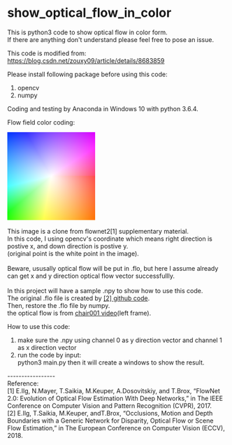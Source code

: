 # show_optical_flow_in_color
This is python3 code to show optical flow in color form.<br />
If there are anything don't understand please feel free to pose an issue.<br />

This code is modified from:<br />
https://blog.csdn.net/zouxy09/article/details/8683859 <br />

Please install following package before using this code:<br />
1. opencv<br />
2. numpy<br />

Coding and testing by Anaconda in Windows 10 with python 3.6.4.<br />

Flow field color coding:

![alt text](https://github.com/SHENG-KAI-HUANG/show_optical_flow_in_color/blob/master/optical_flow_color.png)

This image is a clone from flownet2[1] supplementary material.<br />
In this code, I using opencv's coordinate which means right direction is postive x, and down direction is postive y.<br />
(original point is the white point in the image).<br />
<br />
Beware, ususally optical flow will be put in .flo, but here I assume already can get x and y direction optical flow vector successfullly.<br />
<br />
In this project will have a sample .npy to show how to use this code.<br />
The original .flo file is created by [[2] github code](https://github.com/lmb-freiburg/netdef_models).<br />
Then, restore the .flo file by numpy. <br />
the optical flow is from [chair001 video](https://lmb.informatik.uni-freiburg.de/resources/datasets/StereoEgomotion.en.html)(left frame).<br /> 

How to use this code:<br />
1. make sure the .npy using channel 0 as y direction vector and channel 1 as x direction vector<br />
2. run the code by input:<br />
python3 main.py
then it will create a windows to show the result.

-----------------<br />
Reference:<br />
[1]	E.Ilg, N.Mayer, T.Saikia, M.Keuper, A.Dosovitskiy, and T.Brox, “FlowNet 2.0: Evolution of Optical Flow Estimation With Deep Networks,” in The IEEE Conference on Computer Vision and Pattern Recognition (CVPR), 2017.<br />
[2]	E.Ilg, T.Saikia, M.Keuper, andT.Brox, “Occlusions, Motion and Depth Boundaries with a Generic Network for Disparity, Optical Flow or Scene Flow Estimation,” in The European Conference on Computer Vision (ECCV), 2018.<br />

